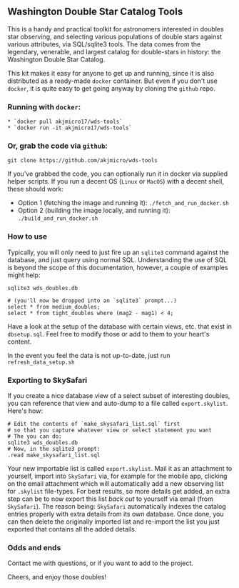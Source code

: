 ## Washington Double Star Catalog Tools

This is a handy and practical toolkit for astronomers interested in 
doubles star observing, and selecting various populations of double 
stars against various attributes, via SQL/sqlite3 tools. The data comes 
from the legendary, venerable, and largest catalog for double-stars in 
history: the Washington Double Star Catalog.

This kit makes it easy for anyone to get up and running, since it is 
also distributed as a ready-made `docker` container. But even if you 
don't use `docker`, it is quite easy to get going anyway by cloning the 
`github` repo.

### Running with `docker`:


    * `docker pull akjmicro17/wds-tools`
    * `docker run -it akjmicro17/wds-tools`

### Or, grab the code via `github`:

`git clone https://github.com/akjmicro/wds-tools`

If you've grabbed the code, you can optionally run it in docker via supplied helper scripts.
If you run a decent OS (`Linux` or `MacOS`) with a decent shell,  these should work:

* Option 1 (fetching the image and running it): 
    `./fetch_and_run_docker.sh`
* Option 2 (building the image locally, and running it): 
    `./build_and_run_docker.sh`

### How to use

Typically, you will only need to just fire up an `sqlite3` command 
against the database, and just query using normal SQL. Understanding the 
use of SQL is beyond the scope of this documentation, however, a couple 
of examples might help:

```
sqlite3 wds_doubles.db

# (you'll now be dropped into an `sqlite3` prompt...)
select * from medium_doubles;
select * from tight_doubles where (mag2 - mag1) < 4;
```

Have a look at the setup of the database with certain views, etc. that 
exist in `dbsetup.sql`. Feel free to modify those or add to them to your 
heart's content.

In the event you feel the data is not up-to-date, just run 
`refresh_data_setup.sh`

### Exporting to SkySafari

If you create a nice database view of a select subset of interesting 
doubles, you can reference that view and auto-dump to a file called 
`export.skylist`. Here's how:

```
# Edit the contents of `make_skysafari_list.sql` first
# so that you capture whatever view or select statement you want
# The you can do:
sqlite3 wds_doubles.db
# Now, in the sqlite3 prompt:
.read make_skysafari_list.sql
```

Your new importable list is called `export.skylist`. Mail it as an 
attachment to yourself, import into `SkySafari` via, for example for the 
mobile app, clicking on the email attachment which will automatically 
add a new observing list for `.skylist` file-types. For best results, so 
more details get added, an extra step can be to now export this list 
_back out_ to yourself via email (from `SkySafari`). The reason being: 
`SkySafari` automatically indexes the catalog entries properly with 
extra details from its own database. Once done, you can then delete the 
originally imported list and re-import the list you just exported that 
contains all the added details.

### Odds and ends
Contact me with questions, or if you want to add to the project.

Cheers, and enjoy those doubles!
